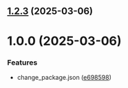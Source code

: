 ## [1.2.3](https://github.com/zvpanina/git-extended/compare/v1.0.0...v1.2.3) (2025-03-06)



# 1.0.0 (2025-03-06)


### Features

* change_package.json ([e698598](https://github.com/zvpanina/git-extended/commit/e6985981c6f9b9df9f36693418d0914d00620523))



